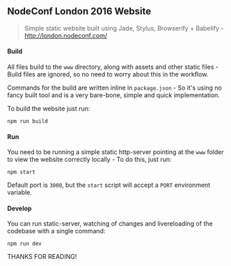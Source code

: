 ## NodeConf London 2016 Website

> Simple static website built using Jade, Stylus, Browserify + Babelify - http://london.nodeconf.com/

#### Build

All files build to the `www` directory, along with assets and other static files - Build files are ignored, so no need to worry about this in the workflow.

Commands for the build are written inline in `package.json` - So it's using no fancy built tool and is a very bare-bone, simple and quick implementation.

To build the website just run:

```
npm run build
```

#### Run

You need to be running a simple static http-server pointing at the `www` folder to view the website correctly locally - To do this, just run:

```
npm start
```

Default port is `3000`, but the `start` script will accept a `PORT` environment variable.

#### Develop

You can run static-server, watching of changes and livereloading of the codebase with a single command:

```
npm run dev
```

THANKS FOR READING!
